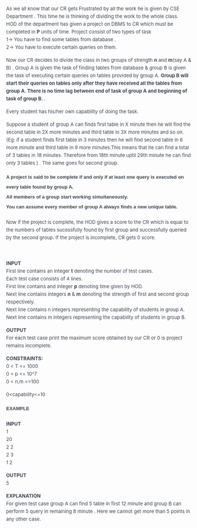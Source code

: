 <p style="border: 0px; font-stretch: inherit; line-height: 1.5em; margin: 0px 0px 1em; outline: 0px; padding: 0px; vertical-align: baseline; color: #39424e;"><span style="font-size: small;">As we all know that our CR gets Frustrated by all the work he is given by CSE Department . This time he is thinking of dividing the work to the whole class.<br>HOD of the department has given a project on DBMS to CR which must be completed in&nbsp;<strong>P&nbsp;</strong>units of time. Project consist of two types of task&nbsp;<br>1-&gt; You have to find some tables from database .<br>2-&gt; You have to execute certain queries on them.</span></p>
<p style="border: 0px; font-stretch: inherit; line-height: 1.5em; margin: 0px 0px 1em; outline: 0px; padding: 0px; vertical-align: baseline; color: #39424e;"><span style="font-size: small;">Now our CR decides to divide the class in two groups of strength&nbsp;<strong>n</strong>&nbsp;and&nbsp;<strong>m</strong>(say A &amp; B) . Group A is given the task of finding tables from database &amp; group B is given the task of executing certain queries on tables provided by group A.&nbsp;<strong>Group B will start their queries on tables only after they have received all the tables from group A. There is no time lag between end of task of group A and beginning of task of group B.&nbsp;</strong>.</span></p>
<p style="border: 0px; font-stretch: inherit; line-height: 1.5em; margin: 0px 0px 1em; outline: 0px; padding: 0px; vertical-align: baseline; color: #39424e;"><span style="font-size: small;">Every student has his/her own capability of doing the task.</span></p>
<p style="border: 0px; font-stretch: inherit; line-height: 1.5em; margin: 0px 0px 1em; outline: 0px; padding: 0px; vertical-align: baseline; color: #39424e;"><span style="font-size: small;">Suppose a student of group A can finds first table in X minute then he will find the second table in 2X more minutes and third table in 3X more minutes and so on.(Eg: if a student finds first table in 3 minutes then he will find second table in 6 more minute and third table in 9 more minutes.This means that he can find a total of 3 tables in 18 minutes. Therefore from 18th minute uptil 29th minute he can find only 3 tables ) . The same goes for second group.</span></p>
<p style="border: 0px; font-family: 'Whitney SSm A', 'Whitney SSm B', verdana, 'Lucida Grande', sans-serif; font-stretch: inherit; line-height: 1.5em; font-size: 18px; margin: 0px 0px 1em; outline: 0px; padding: 0px; vertical-align: baseline; color: #39424e;"><strong><span style="font-size: small;">A project is said to be complete if and only if at least one query is executed on every table found by group A.<br>All members of a group start working simultaneously.<br>You can assume every member of group A always finds a new unique table.</span></strong></p>
<p style="border: 0px; font-stretch: inherit; line-height: 1.5em; margin: 0px 0px 1em; outline: 0px; padding: 0px; vertical-align: baseline; color: #39424e;"><span style="font-size: small;">Now if the project is complete, the HOD gives a score to the CR which is equal to the numbers of tables sucessfully found by first group and successfully queried by the second group. If the project is incomplete, CR gets 0 score.</span></p>
<p style="border: 0px; font-stretch: inherit; line-height: 1.5em; margin: 0px 0px 1em; outline: 0px; padding: 0px; vertical-align: baseline; color: #39424e;"><span style="font-size: small;"><br></span></p>
<p style="border: 0px; font-stretch: inherit; line-height: 1.5em; margin: 0px 0px 1em; outline: 0px; padding: 0px; vertical-align: baseline; color: #39424e;"><span style="font-size: small;"><strong>INPUT</strong><br>First line contains an integer&nbsp;<strong>t</strong>&nbsp;denoting the number of test cases.<br>Each test case consists of 4 lines.<br>First line contains and integer&nbsp;<strong>p</strong>&nbsp;denoting time given by HOD.<br>Next line contains integers&nbsp;<strong>n</strong>&nbsp;&amp;&nbsp;<strong>m</strong>&nbsp;denoting the strength of first and second group respectively.<br>Next line contains n integers representing the capability of students in group A.<br>Next line contains m integers representing the capability of students in group B.<br></span></p>
<p style="border: 0px; font-stretch: inherit; line-height: 1.5em; margin: 0px 0px 1em; outline: 0px; padding: 0px; vertical-align: baseline; color: #39424e;"><span style="font-size: small;"><strong>OUTPUT</strong>&nbsp;<br>For each test case print the maximum score obtained by our CR or 0 is project remains incomplete.<br></span></p>
<p style="border: 0px; font-stretch: inherit; line-height: 1.5em; margin: 0px 0px 1em; outline: 0px; padding: 0px; vertical-align: baseline; color: #39424e;"><span style="font-size: small;"><strong>CONSTRAINTS:&nbsp;</strong><br>0 &lt; T &lt;= 1000<br>0 &lt; p &lt;= 10^7<br>0 &lt; n,m &lt;=100</span></p>
<p style="border: 0px; font-stretch: inherit; line-height: 1.5em; margin: 0px 0px 1em; outline: 0px; padding: 0px; vertical-align: baseline; color: #39424e;"><span style="font-size: small;">0&lt;capability&lt;=10</span></p>
<p style="border: 0px; font-family: 'Whitney SSm A', 'Whitney SSm B', verdana, 'Lucida Grande', sans-serif; font-stretch: inherit; line-height: 1.5em; font-size: 18px; margin: 0px 0px 1em; outline: 0px; padding: 0px; vertical-align: baseline; color: #39424e;"><strong><span style="font-size: small;">EXAMPLE</span></strong></p>
<p style="border: 0px; font-stretch: inherit; line-height: 1.5em; margin: 0px 0px 1em; outline: 0px; padding: 0px; vertical-align: baseline; color: #39424e;"><span style="font-size: small;"><strong>INPUT</strong>&nbsp;<br>1<br>20<br>2 2<br>2 3<br>1 2</span></p>
<p style="border: 0px; font-stretch: inherit; line-height: 1.5em; margin: 0px 0px 1em; outline: 0px; padding: 0px; vertical-align: baseline; color: #39424e;"><span style="font-size: small;"><strong>OUTPUT</strong><br>5</span></p>
<p style="border: 0px; font-stretch: inherit; line-height: 1.5em; margin: 0px 0px 1em; outline: 0px; padding: 0px; vertical-align: baseline; color: #39424e;"><span style="font-size: small;"><strong>EXPLANATION</strong><br>For given test case group A can find 5 table in first 12 minute and group B can perform 5 query in remaining 8 minute . Here we cannot get more than 5 points in any other case.</span></p>